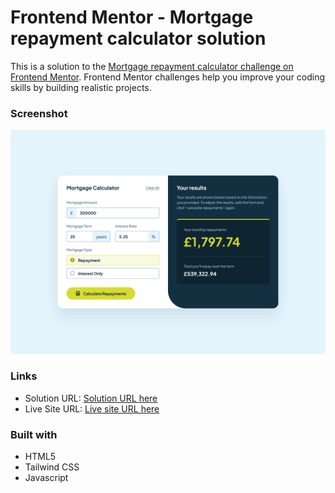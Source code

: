 # Frontend Mentor - Mortgage repayment calculator solution

This is a solution to the [Mortgage repayment calculator challenge on Frontend Mentor](https://www.frontendmentor.io/challenges/mortgage-repayment-calculator-Galx1LXK73). Frontend Mentor challenges help you improve your coding skills by building realistic projects.

### Screenshot

![](./images/Screenshot.png)

### Links

- Solution URL: [Solution URL here](https://github.com/NDK1195/mortgage-repayment-calculator)
- Live Site URL: [Live site URL here](https://ndk1195.github.io/mortgage-repayment-calculator/)

### Built with

- HTML5
- Tailwind CSS
- Javascript
